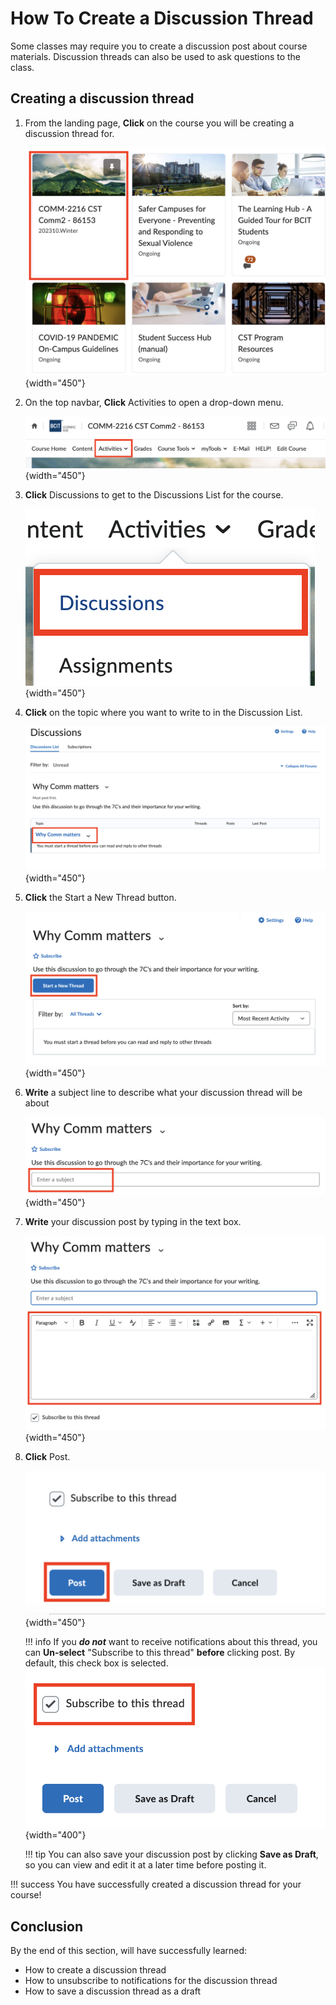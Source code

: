 # How To Create a Discussion Thread

Some classes may require you to create a discussion post about course materials. Discussion threads can also be used to ask questions to the class.

## Creating a discussion thread

1. From the landing page, **Click** on the course you will be creating a discussion thread for.

    ![Selecting a course from the landing page](photos\discussion\course-select.png){width="450"}

2. On the top navbar, **Click** Activities to open a drop-down menu.

   ![Navbar in the course](photos\discussion\navbar.png){width="450"}

3. **Click** Discussions to get to the Discussions List for the course.
  
    ![Click Discussions in the Dropdown menu](photos\discussion\dropdown.png){width="450"}

4. **Click** on the topic where you want to write to in the Discussion List.

    ![Click the topic you want to write to in the Discussion list](photos\discussion\discussion-list.png){width="450"}

5. **Click** the Start a New Thread button.

    ![Click the topic you want to write to in the Discussion list](photos\discussion\start-new-thread.png){width="450"}

6. **Write** a subject line to describe what your discussion thread will be about
  
    ![Click the topic you want to write to in the Discussion list](photos\discussion\subject-line.png){width="450"}

7. **Write** your discussion post by typing in the text box.

    ![Click the topic you want to write to in the Discussion list](photos\discussion\write-post.png){width="450"}


8. **Click** Post.

    ![Blue Post button](photos\discussion\post.png){width="450"}

    !!! info
        If you ***do not*** want to receive notifications about this thread, you can **Un-select** "Subscribe to this thread" **before** clicking post. By default, this check box is selected.  
        ![](photos\discussion\subscribe.png){width="400"}

    !!! tip
        You can also save your discussion post by clicking **Save as Draft**, so you can view and edit it at a later time before posting it.

!!! success
    You have successfully created a discussion thread for your course!

## Conclusion

By the end of this section, will have successfully learned:

* How to create a discussion thread
* How to unsubscribe to notifications for the discussion thread
* How to save a discussion thread as a draft
